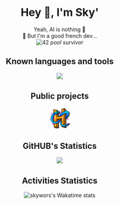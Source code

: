 <h1 align="center">Hey 👋, I'm Sky'</h1>

<p align="center">
	Yeah, AI is nothing 💭
	<br>
	🫠 But I'm a good french dev...
	<br>
	<img src="https://upload.wikimedia.org/wikipedia/commons/thumb/8/8d/42_Logo.svg/512px-42_Logo.svg.png" align="top" width="20" alt="42"></img>
	<i>pool survivor</i>
</p>

<h2 align="center">Known languages and tools</h2>

<p align="center">
	<img src="https://skillicons.dev/icons?i=cs,c,cmake,gradle,py,html,css,php,mysql,nginx,bash,arduino,cloudflare,docker,dotnet,git,github,gitlab,linux,ps,vscode,visualstudio&perline=11" width ="65%">
</p>

<h2 align="center">Public projects</h2>
<p align="center">
	<a href="https://hilziria.fr">
	<img src="https://github.com/SkyWors/SkyWors/blob/main/content/hilziria.png" width="56" alt="HilZiria Network"></img>
	</a>
</p>

<h2 align="center">GitHUB's Statistics</h2>
<p align="center">
	<img src="https://github-readme-stats.vercel.app/api?username=skywors&count_private=true&show_icons=true&theme=vision-friendly-dark&custom_title=Sky's%20Statistics">
</p>

<h2 align="center">Activities Statistics</h2>

<p align="center">
	<img src="https://github-readme-stats.vercel.app/api/wakatime?username=skywors&layout=compact&theme=vision-friendly-dark&custom_title=Sky's%20Activities" alt="skywors's Wakatime stats" />
</p>
